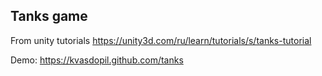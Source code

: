 ## Tanks game ##
From unity tutorials https://unity3d.com/ru/learn/tutorials/s/tanks-tutorial

Demo: https://kvasdopil.github.com/tanks
